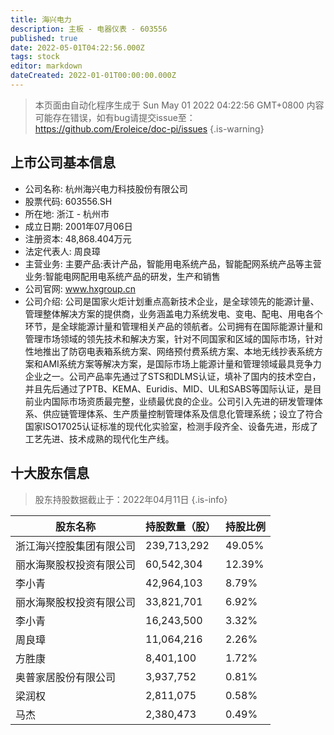 ```yaml
---
title: 海兴电力
description: 主板 - 电器仪表 - 603556
published: true
date: 2022-05-01T04:22:56.000Z
tags: stock
editor: markdown
dateCreated: 2022-01-01T00:00:00.000Z
---
```


> 本页面由自动化程序生成于 Sun May 01 2022 04:22:56 GMT+0800
> 内容可能存在错误，如有bug请提交issue至：https://github.com/Eroleice/doc-pi/issues
{.is-warning}

## 上市公司基本信息
- 公司名称: 杭州海兴电力科技股份有限公司
- 股票代码: 603556.SH
- 所在地: 浙江 - 杭州市
- 成立日期: 2001年07月06日
- 注册资本: 48,868.404万元
- 法定代表人: 周良璋
- 主营业务: 主要产品:表计产品，智能用电系统产品，智能配网系统产品等主营业务:智能电网配用电系统产品的研发，生产和销售
- 公司官网: www.hxgroup.cn
- 公司介绍: 公司是国家火炬计划重点高新技术企业，是全球领先的能源计量、管理整体解决方案的提供商，业务涵盖电力系统发电、变电、配电、用电各个环节，是全球能源计量和管理相关产品的领航者。公司拥有在国际能源计量和管理市场领域的领先技术和解决方案，针对不同国家和区域的国际市场，针对性地推出了防窃电表箱系统方案、网络预付费系统方案、本地无线抄表系统方案和AMI系统方案等解决方案，是国际市场上能源计量和管理领域最具竞争力企业之一。公司产品率先通过了STS和DLMS认证，填补了国内的技术空白，并且先后通过了PTB、KEMA、Euridis、MID、UL和SABS等国际认证，是目前业内国际市场资质最完整，业绩最优良的企业。公司引入先进的研发管理体系、供应链管理体系、生产质量控制管理体系及信息化管理系统；设立了符合国家ISO17025认证标准的现代化实验室，检测手段齐全、设备先进，形成了工艺先进、技术成熟的现代化生产线。


## 十大股东信息
> 股东持股数据截止于：2022年04月11日
{.is-info}

| 股东名称 | 持股数量（股） | 持股比例 |
| --- | --- | --- |
| 浙江海兴控股集团有限公司 | 239,713,292 | 49.05% |
| 丽水海聚股权投资有限公司 | 60,542,304 | 12.39% |
| 李小青 | 42,964,103 | 8.79% |
| 丽水海聚股权投资有限公司 | 33,821,701 | 6.92% |
| 李小青 | 16,243,500 | 3.32% |
| 周良璋 | 11,064,216 | 2.26% |
| 方胜康 | 8,401,100 | 1.72% |
| 奥普家居股份有限公司 | 3,937,752 | 0.81% |
| 梁润权 | 2,811,075 | 0.58% |
| 马杰 | 2,380,473 | 0.49% |




